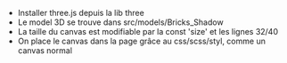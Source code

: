 - Installer three.js depuis la lib three 
- Le model 3D se trouve dans src/models/Bricks_Shadow
- La taille du canvas est modifiable par la const 'size' et les lignes 32/40
- On place le canvas dans la page grâce au css/scss/styl, comme un canvas normal
